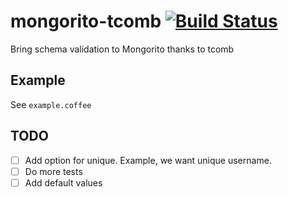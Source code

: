 # mongorito-tcomb [![Build Status](https://travis-ci.org/xouabita/mongorito-tcomb.svg?branch=master)](https://travis-ci.org/xouabita/mongorito-tcomb)
Bring schema validation to Mongorito thanks to tcomb

## Example

See `example.coffee`

## TODO

- [ ] Add option for unique. Example, we want unique username.
- [ ] Do more tests
- [ ] Add default values
